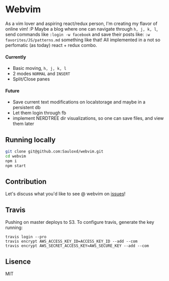 # Webvim
As a vim lover and aspiring react/redux person, I'm creating my flavor of online vim! :P
Maybe a blog where one can navigate through `h, j, k, l`, send commands like `:login -w facebook` and save their posts like: `:w favorites/JS/patterns.md` something like that!
All implemented in a not so perfomatic (as today) react + redux combo.

#### Currently
  - Basic moving, `h, j, k, l`
  - 2 modes `NORMAL` and `INSERT`
  - Split/Close panes

#### Future
  - Save current text modifications on localstorage and maybe in a persistent db
  - Let them login through fb
  - implement NERDTREE dir visualizations, so one can save files, and view them later

## Running locally
``` bash
git clone git@github.com:Sauloxd/webvim.git
cd webvim
npm i
npm start
```

## Contribution
Let's discuss what you'd like to see @ webvim on [issues](https://github.com/Sauloxd/wevvim/issues)!

## Travis
Pushing on master deploys to S3.
To configure travis, generate the key running:
```
travis login --pro
travis encrypt AWS_ACCESS_KEY_ID=ACCESS_KEY_ID --add --com
travis encrypt AWS_SECRET_ACCESS_KEY=AWS_SECURE_KEY --add --com
```

## Lisence
MIT
